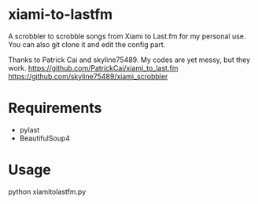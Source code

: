 # xiami-to-lastfm
A scrobbler to scrobble songs from Xiami to Last.fm for my personal use.
You can also git clone it and edit the config part.

Thanks to Patrick Cai and skyline75489. My codes are yet messy, but they work.
https://github.com/PatrickCai/xiami_to_last.fm
https://github.com/skyline75489/xiami_scrobbler

# Requirements
* pylast
* BeautifulSoup4

# Usage
python xiamitolastfm.py
